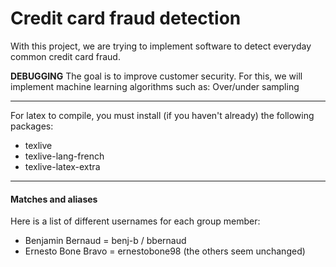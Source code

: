# Credit card fraud detection

With this project, we are trying to implement software to detect everyday common credit card fraud.

**DEBUGGING** The goal is to improve customer security. For this, we will implement machine learning algorithms such as:
Over/under sampling

***

For latex to compile, you must install (if you haven't already) the following packages:
- texlive
- texlive-lang-french
- texlive-latex-extra

***

#### Matches and aliases

Here is a list of different usernames for each group member:
- Benjamin Bernaud = benj-b / bbernaud
- Ernesto Bone Bravo = ernestobone98
(the others seem unchanged)